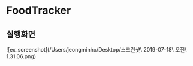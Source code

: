 # FoodTracker


## 실행화면


![ex_screenshot](/Users/jeongminho/Desktop/스크린샷\ 2019-07-18\ 오전\ 1.31.06.png)
